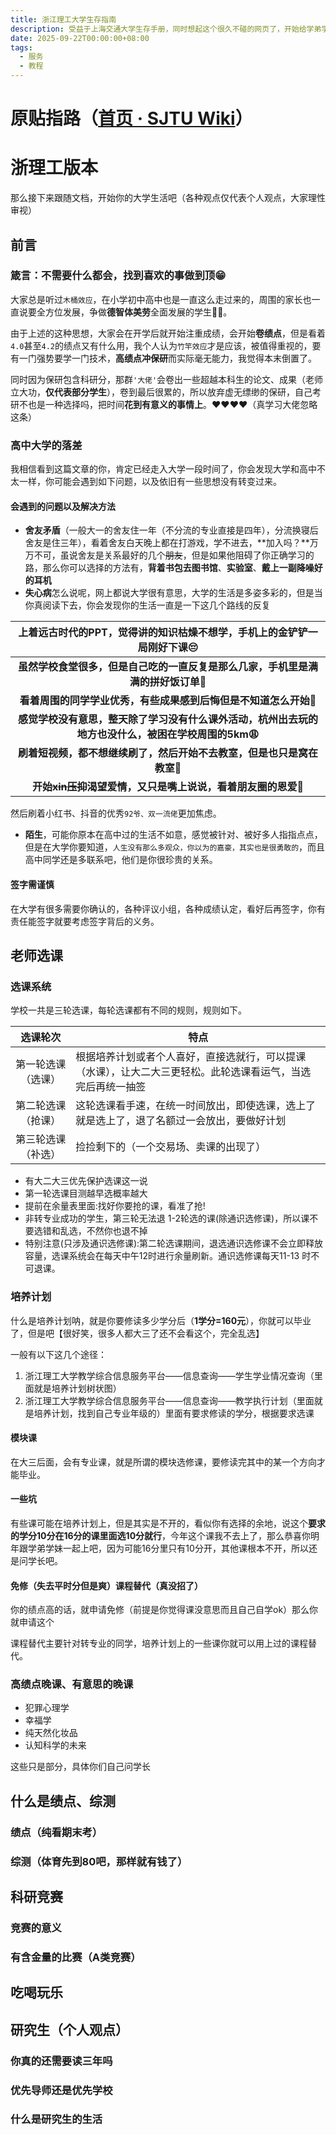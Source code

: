 ```yaml
---
title: 浙江理工大学生存指南
description: 受益于上海交通大学生存手册，同时想起这个很久不碰的网页了，开始给学弟学妹留福利
date: 2025-09-22T00:00:00+08:00
tags:
  - 服务
  - 教程
---
```


# 原贴指路（[首页 · SJTU Wiki](https://sjtu-geek.github.io/SJTU-Wiki/)）

# 浙理工版本

那么接下来跟随文档，开始你的大学生活吧（各种观点仅代表个人观点，大家理性审视）

## 前言

### 箴言：不需要什么都会，找到喜欢的事做到顶😁

大家总是听过`木桶效应`，在小学初中高中也是一直这么走过来的，周围的家长也一直说要全方位发展，争做**德智体美劳**全面发展的学生😶‍🌫️。

​	由于上述的这种思想，大家会在开学后就开始注重成绩，会开始**卷绩点**，但是看着`4.0`甚至`4.2`的绩点又有什么用，我个人认为`竹竿效应`才是应该，被值得重视的，要有一门强势要学一门技术，**高绩点冲保研**而实际毫无能力，我觉得本末倒置了。

​	同时因为保研包含科研分，那群`'大佬'`会卷出一些超越本科生的论文、成果（老师立大功，**仅代表部分学生**），卷到最后很累的，所以放弃虚无缥缈的保研，自己考研不也是一种选择吗，把时间**花到有意义的事情上**。❤️❤️❤️❤️（真学习大佬忽略这条）

### 高中大学的落差

​	我相信看到这篇文章的你，肯定已经走入大学一段时间了，你会发现大学和高中不太一样，你可能会遇到如下问题，以及依旧有一些思想没有转变过来。

#### 会遇到的问题以及解决方法

- **舍友矛盾**（一般大一的舍友住一年（不分流的专业直接是四年），分流换寝后舍友是住三年），看着舍友白天晚上都在打游戏，学不进去，**加入吗？**万万不可，虽说舍友是关系最好的几个~~朋友~~，但是如果他阻碍了你正确学习的路，那么你可以选择的方法有，**背着书包去图书馆**、**实验室**、**戴上一副降噪好的耳机**
- **失心病**怎么说呢，网上都说大学很有意思，大学的生活是多姿多彩的，但是当你真阅读下去，你会发现你的生活一直是一下这几个路线的反复

| 上着远古时代的PPT，觉得讲的知识枯燥不想学，手机上的金铲铲一局刚好下课😔 |
| :----------------------------------------------------------: |
| **虽然学校食堂很多，但是自己吃的一直反复是那么几家，手机里是满满的拼好饭订单**🫠 |
| **看着周围的同学学业优秀，有些成果感到后悔但是不知道怎么开始**🫣 |
| **感觉学校没有意思，整天除了学习没有什么课外活动，杭州出去玩的地方也没什么，被困在学校周围的5km😩** |
| **刷着短视频，都不想继续刷了，然后开始不去教室，但是也只是窝在教室**🥶 |
| **开始~~xin压抑~~渴望爱情，又只是嘴上说说，看着朋友圈的恩爱**🤯 |

然后刷着小红书、抖音的优秀`92爷、双一流佬`更加焦虑。

- **陌生**，可能你原本在高中过的生活不如意，感觉被针对、被好多人指指点点，但是在大学你要知道，`人生没有那么多观众，你以为的嘉豪，其实也是很勇敢的`，而且高中同学还是多联系吧，他们是你很珍贵的关系。

#### 签字需谨慎

在大学有很多需要你确认的，各种评议小组，各种成绩认定，看好后再签字，你有责任能签字就要考虑签字背后的义务。

## 老师选课

### 选课系统

学校一共是三轮选课，每轮选课都有不同的规则，规则如下。

|      选课轮次      | 特点                                                         |
| :----------------: | ------------------------------------------------------------ |
| 第一轮选课（选课） | 根据培养计划或者个人喜好，直接选就行，可以提课（水课），让大二大三更轻松。此轮选课看运气，当选完后再统一抽签 |
| 第二轮选课（抢课） | 这轮选课看手速，在统一时间放出，即使选课，选上了就是选上了，退了名额过一会放出，要做好计划 |
| 第三轮选课（补选） | 捡捡剩下的（一个交易场、卖课的出现了）                       |

- 有大二大三优先保护选课这一说
- 第一轮选课目测越早选概率越大
- 提前在余量表里面:找好你要抢的课，看准了抢!
- 非转专业成功的学生，第三轮无法退 1-2轮选的课(除通识选修课)，所以课不要选错和乱选，不然你也退不掉
- 特别注意(只涉及通识选修课):第二轮选课期间，退选通识选修课不会立即释放容量，选课系统会在每天中午12时进行余量刷新。通识选修课每天11-13 时不可退课。

### 培养计划

什么是培养计划呐，就是你要修读多少学分后（**1学分=160元**），你就可以毕业了，但是吧【很好笑，很多人都大三了还不会看这个，完全乱选】

一般有以下这几个途径：

1. 浙江理工大学教学综合信息服务平台——信息查询——学生学业情况查询（里面就是培养计划树状图）
2. 浙江理工大学教学综合信息服务平台——信息查询——教学执行计划（里面就是培养计划，找到自己专业年级的）里面有要求修读的学分，根据要求选课

#### 模块课

在大三后面，会有专业课，就是所谓的模块选修课，要修读完其中的某一个方向才能毕业。

#### 一些坑

有些课可能在培养计划上，但是其实是不开的，看似你有选择的余地，说这个**要求的学分10分在16分的课里面选10分就行**，今年这个课我不去上了，那么恭喜你明年跟学弟学妹一起上吧，因为可能16分里只有10分开，其他课根本不开，所以还是问学长吧。

#### 免修（失去平时分但是爽）课程替代（真没招了）

你的绩点高的话，就申请免修（前提是你觉得课没意思而且自己自学ok）那么你就申请这个

课程替代主要针对转专业的同学，培养计划上的一些课你就可以用上过的课程替代。

### 高绩点晚课、有意思的晚课

- 犯罪心理学
- 幸福学
- 纯天然化妆品
- 认知科学的未来

这些只是部分，具体你们自己问学长

## 什么是绩点、综测

### 绩点（纯看期末考）

### 综测（体育先到80吧，那样就有钱了）

## 科研竞赛

### 竞赛的意义

### 有含金量的比赛（A类竞赛）

## 吃喝玩乐

## 研究生（个人观点）

### 你真的还需要读三年吗

### 优先导师还是优先学校

### 什么是研究生的生活

